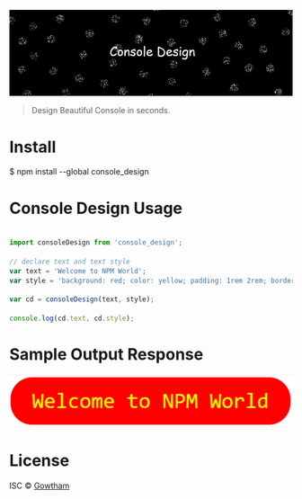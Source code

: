 ![Image of console_design](https://raw.githubusercontent.com/GowthamArputharaj/images/main/console_design.png)

> Design Beautiful Console in seconds.

# Install
$ npm install --global console_design

# Console Design Usage
```javascript

import consoleDesign from 'console_design';

// declare text and text style
var text = 'Welcome to NPM World';
var style = 'background: red; color: yellow; padding: 1rem 2rem; border-radius: 2rem; font-size: 2rem;';

var cd = consoleDesign(text, style);

console.log(cd.text, cd.style);
```

# Sample Output Response
![Image of console_design_output](https://raw.githubusercontent.com/GowthamArputharaj/images/main/console_design_output.PNG)


# License
ISC © [Gowtham](https://github.com/GowthamArputharaj)
